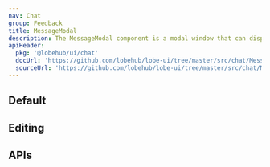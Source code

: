 ```yaml
---
nav: Chat
group: Feedback
title: MessageModal
description: The MessageModal component is a modal window that can display either a message in Markdown format or a message input field for editing the message.
apiHeader:
  pkg: '@lobehub/ui/chat'
  docUrl: 'https://github.com/lobehub/lobe-ui/tree/master/src/chat/MessageModal/index.md'
  sourceUrl: 'https://github.com/lobehub/lobe-ui/tree/master/src/chat/MessageModal/index.tsx'
---
```


## Default

<code src="./demos/index.tsx" center></code>

## Editing

<code src="./demos/edit.tsx" ></code>

## APIs

<API></API>
